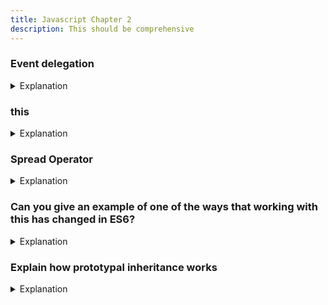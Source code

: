 ```yaml
---
title: Javascript Chapter 2
description: This should be comprehensive
---
```


### Event delegation


<details>
<summary>Explanation</summary>
<div style="background-color: rgba(100, 108, 255, 0.16); padding: 10px; margin-bottom: 10px; color: #fff; font-size: 14px; font-weight: 500;">

Event delegation is a technique involving adding event listeners to a parent element instead of adding them to the descendant elements. The listener will fire whenever the event is triggered on the descendant elements due to event bubbling up the DOM. The benefits of this technique are:

Memory footprint goes down because only one single handler is needed on the parent element, rather than having to attach event handlers on each descendant.
There is no need to unbind the handler from elements that are removed and to bind the event for new elements.

[Reference 1](https://davidwalsh.name/event-delegate)

[Reference 2](https://stackoverflow.com/questions/1687296/what-is-dom-event-delegation)

</div>
</details>


### this


<details>
<summary>Explanation</summary>
<div style="background-color: rgba(100, 108, 255, 0.16); padding: 10px; margin-bottom: 10px; color: #fff; font-size: 14px; font-weight: 500;">

The value of `this` depends on how the function is called its (call site).

[Reference](https://codeburst.io/the-simple-rules-to-this-in-javascript-35d97f31bde3)

The following rules are applied:

1) If the new keyword is used when calling the function, this inside the function is a brand new object.

2) If apply, call, or bind are used to call/create a function, this inside the function is the object that is passed in as the argument.

3) If a function is called as a method, such as obj.method() — this is the object that the function is a property of.

4) If a function is invoked as a free function invocation, meaning it was invoked without any of the conditions present above, this is the global object. In a browser, it is the window object. If in strict mode ('use strict'), this will be undefined instead of the global object.

5) If multiple of the above rules apply, the rule that is higher wins and will set the this value.

6) If the function is an ES2015 arrow function, it ignores all the rules above and receives the this value of its surrounding scope at the time it is created.

</div>
</details>

### Spread Operator


<details>
<summary>Explanation</summary>
<div style="background-color: rgba(100, 108, 255, 0.16); padding: 10px; margin-bottom: 10px; color: #fff; font-size: 14px; font-weight: 500;">

Both “rest operator” and “spread operator” refer to the same operator (…), used differently. When you see “rest”, it’s being used to gather up properties. When you see “spread”, it’s spreading them out.


[Reference Applied to Arrays](https://hackernoon.com/javascript-the-spread-operator-a867a71668ca)

[Reference Applied to Objects](https://codeburst.io/master-javascripts-object-spread-operator-3803430e99aa)


</div>
</details>

### Can you give an example of one of the ways that working with this has changed in ES6?


<details>
<summary>Explanation</summary>
<div style="background-color: rgba(100, 108, 255, 0.16); padding: 10px; margin-bottom: 10px; color: #fff; font-size: 14px; font-weight: 500;">

ES6 allows you to use arrow functions which uses the enclosing lexical scope. This is usually convenient, but does prevent the caller from controlling context via .call or .apply—the consequences being that a library such as jQuery will not properly bind this in your event handler functions. Thus, it's important to keep this in mind when refactoring large legacy applications.

</div>
</details>



### Explain how prototypal inheritance works


<details>
<summary>Explanation</summary>
<div style="background-color: rgba(100, 108, 255, 0.16); padding: 10px; margin-bottom: 10px; color: #fff; font-size: 14px; font-weight: 500;">

[Reference](https://www.frontendinterviewhandbook.com/javascript-questions/#can-you-give-an-example-of-one-of-the-ways-that-working-with-this-has-changed-in-es6)

</div>
</details>
